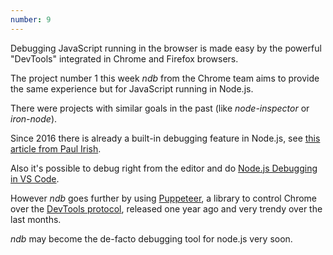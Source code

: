 ```yaml
---
number: 9
---
```


Debugging JavaScript running in the browser is made easy by the powerful "DevTools" integrated in Chrome and Firefox browsers.

The project number 1 this week *ndb* from the Chrome team aims to provide the same  experience but for JavaScript running in Node.js.

There were projects with similar goals in the past (like *node-inspector* or *iron-node*).

Since 2016 there is already a built-in debugging feature in Node.js, see [this article from Paul Irish](https://medium.com/@paul_irish/debugging-node-js-nightlies-with-chrome-devtools-7c4a1b95ae27).

Also it's possible to debug right from the editor and do [Node.js Debugging in VS Code](https://code.visualstudio.com/docs/nodejs/nodejs-debugging).

However *ndb* goes further by using [Puppeteer](https://pptr.dev/), a library to control Chrome over the [DevTools protocol](https://chromedevtools.github.io/devtools-protocol/), released one year ago and very trendy over the last months.

*ndb* may become the de-facto debugging tool for node.js very soon.